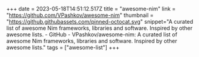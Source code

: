 +++
date = 2023-05-18T14:51:12.517Z
title = "awesome-nim"
link = "https://github.com/VPashkov/awesome-nim"
thumbnail = "https://github.githubassets.com/pinned-octocat.svg"
snippet="A curated list of awesome Nim frameworks, libraries and software. Inspired by other awesome lists. - GitHub - VPashkov/awesome-nim: A curated list of awesome Nim frameworks, libraries and software. Inspired by other awesome lists."
tags = ["awesome-list"]
+++
